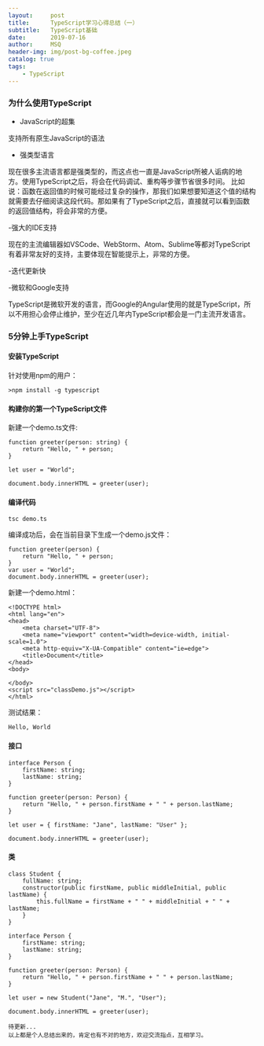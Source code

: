 ```yaml
---
layout:     post
title:      TypeScript学习心得总结（一）
subtitle:   TypeScript基础
date:       2019-07-16
author:     MSQ
header-img: img/post-bg-coffee.jpeg
catalog: true
tags:
    - TypeScript
---
```



### 为什么使用TypeScript

- JavaScript的超集

支持所有原生JavaScript的语法

- 强类型语言

现在很多主流语言都是强类型的，而这点也一直是JavaScript所被人诟病的地方。使用TypeScript之后，将会在代码调试、重构等步骤节省很多时间。
比如说：函数在返回值的时候可能经过复杂的操作，那我们如果想要知道这个值的结构就需要去仔细阅读这段代码。那如果有了TypeScript之后，直接就可以看到函数的返回值结构，将会非常的方便。

-强大的IDE支持

现在的主流编辑器如VSCode、WebStorm、Atom、Sublime等都对TypeScript有着非常友好的支持，主要体现在智能提示上，非常的方便。

-迭代更新快

-微软和Google支持

TypeScript是微软开发的语言，而Google的Angular使用的就是TypeScript，所以不用担心会停止维护，至少在近几年内TypeScript都会是一门主流开发语言。

### 5分钟上手TypeScript

#### 安装TypeScript
针对使用npm的用户：
```
>npm install -g typescript
```
#### 构建你的第一个TypeScript文件
新建一个demo.ts文件:
```
function greeter(person: string) {
    return "Hello, " + person;
}

let user = "World";

document.body.innerHTML = greeter(user);
```
#### 编译代码
```
tsc demo.ts
```
编译成功后，会在当前目录下生成一个demo.js文件：
```
function greeter(person) {
    return "Hello, " + person;
}
var user = "World";
document.body.innerHTML = greeter(user);
```
新建一个demo.html：
```
<!DOCTYPE html>
<html lang="en">
<head>
    <meta charset="UTF-8">
    <meta name="viewport" content="width=device-width, initial-scale=1.0">
    <meta http-equiv="X-UA-Compatible" content="ie=edge">
    <title>Document</title>
</head>
<body>

</body>
<script src="classDemo.js"></script>
</html>
```
测试结果：
```
Hello, World
```
#### 接口
```
interface Person {
    firstName: string;
    lastName: string;
}

function greeter(person: Person) {
    return "Hello, " + person.firstName + " " + person.lastName;
}

let user = { firstName: "Jane", lastName: "User" };

document.body.innerHTML = greeter(user);
```
#### 类
```
class Student {
    fullName: string;
    constructor(public firstName, public middleInitial, public lastName) {
        this.fullName = firstName + " " + middleInitial + " " + lastName;
    }
}

interface Person {
    firstName: string;
    lastName: string;
}

function greeter(person: Person) {
    return "Hello, " + person.firstName + " " + person.lastName;
}

let user = new Student("Jane", "M.", "User");

document.body.innerHTML = greeter(user);

待更新...
以上都是个人总结出来的，肯定也有不对的地方，欢迎交流指点，互相学习。
